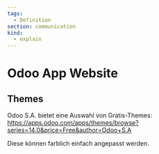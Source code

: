 ```yaml
---
tags:
  - Definition
section: communication
kind:
  - explain
---
```


# Odoo App Website

## Themes

Odoo S.A. bietet eine Auswahl von Gratis-Themes: https://apps.odoo.com/apps/themes/browse?series=14.0&price=Free&author=Odoo+S.A

Diese können farblich einfach angepasst werden.
